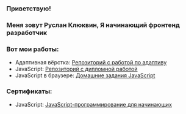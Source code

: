  ###    Приветствую!
###  Меня зовут Руслан Клюквин, Я начинающий фронтенд разработчик
### Вот мои работы: 

-  Адаптивная вёрстка: [Репозиторий с работой по адаптиву](https://github.com/RuslanKlukvin/MQ-Diploma)
-  JavaScript: [Репозиторий с дипломной работой](https://github.com/RuslanKlukvin/js-cp-diploma-edited)
-  JavaScript в браузере: [Домашние задания JavaScript](https://github.com/RuslanKlukvin/bhj-homeworks)

### Сертификаты:

-  JavaScript: [JavaScript-программирование для начинающих](https://github.com/RuslanKlukvin/RuslanKlukvin/blob/main/certificate.pdf) 
